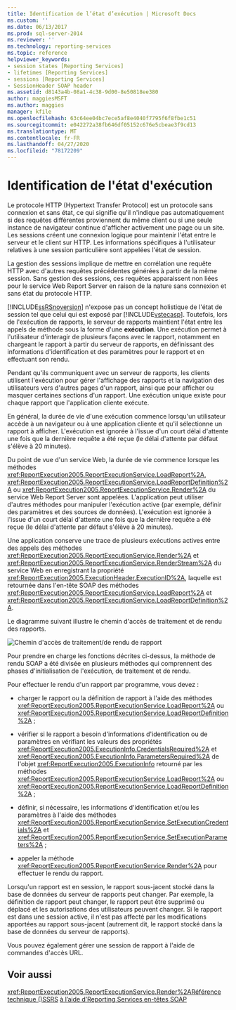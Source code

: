 ```yaml
---
title: Identification de l’état d’exécution | Microsoft Docs
ms.custom: ''
ms.date: 06/13/2017
ms.prod: sql-server-2014
ms.reviewer: ''
ms.technology: reporting-services
ms.topic: reference
helpviewer_keywords:
- session states [Reporting Services]
- lifetimes [Reporting Services]
- sessions [Reporting Services]
- SessionHeader SOAP header
ms.assetid: d8143a4b-08a1-4c38-9d00-8e50818ee380
author: maggiesMSFT
ms.author: maggies
manager: kfile
ms.openlocfilehash: 63c64ee04bc7ece5af8e4040f7795f6f8fbe1c51
ms.sourcegitcommit: e042272a38fb646df05152c676e5cbeae3f9cd13
ms.translationtype: MT
ms.contentlocale: fr-FR
ms.lasthandoff: 04/27/2020
ms.locfileid: "78172209"
---
```

# <a name="identifying-execution-state"></a>Identification de l'état d'exécution
  Le protocole HTTP (Hypertext Transfer Protocol) est un protocole sans connexion et sans état, ce qui signifie qu'il n'indique pas automatiquement si des requêtes différentes proviennent du même client ou si une seule instance de navigateur continue d'afficher activement une page ou un site. Les sessions créent une connexion logique pour maintenir l'état entre le serveur et le client sur HTTP. Les informations spécifiques à l'utilisateur relatives à une session particulière sont appelées l'état de session.

 La gestion des sessions implique de mettre en corrélation une requête HTTP avec d'autres requêtes précédentes générées à partir de la même session. Sans gestion des sessions, ces requêtes apparaissent non liées pour le service Web Report Server en raison de la nature sans connexion et sans état du protocole HTTP.

 [!INCLUDE[ssRSnoversion](../../includes/ssrsnoversion-md.md)] n'expose pas un concept holistique de l'état de session tel que celui qui est exposé par [!INCLUDE[vstecasp](../../includes/vstecasp-md.md)]. Toutefois, lors de l'exécution de rapports, le serveur de rapports maintient l'état entre les appels de méthode sous la forme d'une **exécution**. Une exécution permet à l'utilisateur d'interagir de plusieurs façons avec le rapport, notamment en chargeant le rapport à partir du serveur de rapports, en définissant des informations d'identification et des paramètres pour le rapport et en effectuant son rendu.

 Pendant qu'ils communiquent avec un serveur de rapports, les clients utilisent l'exécution pour gérer l'affichage des rapports et la navigation des utilisateurs vers d'autres pages d'un rapport, ainsi que pour afficher ou masquer certaines sections d'un rapport. Une exécution unique existe pour chaque rapport que l'application cliente exécute.

 En général, la durée de vie d'une exécution commence lorsqu'un utilisateur accède à un navigateur ou à une application cliente et qu'il sélectionne un rapport à afficher. L'exécution est ignorée à l'issue d'un court délai d'attente une fois que la dernière requête a été reçue (le délai d'attente par défaut s'élève à 20 minutes).

 Du point de vue d'un service Web, la durée de vie commence lorsque les méthodes <xref:ReportExecution2005.ReportExecutionService.LoadReport%2A>, <xref:ReportExecution2005.ReportExecutionService.LoadReportDefinition%2A> ou <xref:ReportExecution2005.ReportExecutionService.Render%2A> du service Web Report Server sont appelées. L'application peut utiliser d'autres méthodes pour manipuler l'exécution active (par exemple, définir des paramètres et des sources de données). L'exécution est ignorée à l'issue d'un court délai d'attente une fois que la dernière requête a été reçue (le délai d'attente par défaut s'élève à 20 minutes).

 Une application conserve une trace de plusieurs exécutions actives entre des appels des méthodes <xref:ReportExecution2005.ReportExecutionService.Render%2A> et <xref:ReportExecution2005.ReportExecutionService.RenderStream%2A> du service Web en enregistrant la propriété <xref:ReportExecution2005.ExecutionHeader.ExecutionID%2A>, laquelle est retournée dans l'en-tête SOAP des méthodes <xref:ReportExecution2005.ReportExecutionService.LoadReport%2A> et <xref:ReportExecution2005.ReportExecutionService.LoadReportDefinition%2A>.

 Le diagramme suivant illustre le chemin d'accès de traitement et de rendu des rapports.

 ![Chemin d'accès de traitement/de rendu de rapport](../../../2014/reporting-services/media/rs-render-process-diagram.gif "Chemin d'accès de traitement/de rendu de rapport")

 Pour prendre en charge les fonctions décrites ci-dessus, la méthode de rendu SOAP a été divisée en plusieurs méthodes qui comprennent des phases d'initialisation de l'exécution, de traitement et de rendu.

 Pour effectuer le rendu d'un rapport par programme, vous devez :

-   charger le rapport ou la définition de rapport à l'aide des méthodes <xref:ReportExecution2005.ReportExecutionService.LoadReport%2A> ou <xref:ReportExecution2005.ReportExecutionService.LoadReportDefinition%2A> ;

-   vérifier si le rapport a besoin d'informations d'identification ou de paramètres en vérifiant les valeurs des propriétés <xref:ReportExecution2005.ExecutionInfo.CredentialsRequired%2A> et <xref:ReportExecution2005.ExecutionInfo.ParametersRequired%2A> de l'objet <xref:ReportExecution2005.ExecutionInfo> retourné par les méthodes <xref:ReportExecution2005.ReportExecutionService.LoadReport%2A> ou <xref:ReportExecution2005.ReportExecutionService.LoadReportDefinition%2A> ;

-   définir, si nécessaire, les informations d'identification et/ou les paramètres à l'aide des méthodes <xref:ReportExecution2005.ReportExecutionService.SetExecutionCredentials%2A> et <xref:ReportExecution2005.ReportExecutionService.SetExecutionParameters%2A> ;

-   appeler la méthode <xref:ReportExecution2005.ReportExecutionService.Render%2A> pour effectuer le rendu du rapport.

 Lorsqu'un rapport est en session, le rapport sous-jacent stocké dans la base de données du serveur de rapports peut changer. Par exemple, la définition de rapport peut changer, le rapport peut être supprimé ou déplacé et les autorisations des utilisateurs peuvent changer. Si le rapport est dans une session active, il n'est pas affecté par les modifications apportées au rapport sous-jacent (autrement dit, le rapport stocké dans la base de données du serveur de rapports).

 Vous pouvez également gérer une session de rapport à l'aide de commandes d'accès URL.

## <a name="see-also"></a>Voir aussi
 <xref:ReportExecution2005.ReportExecutionService.Render%2A>[Référence technique &#40;&#41;SSRS](../../../2014/reporting-services/technical-reference-ssrs.md) [à l’aide d’Reporting Services en-têtes SOAP](../report-server-web-service-net-framework-soap-headers/using-reporting-services-soap-headers.md)


